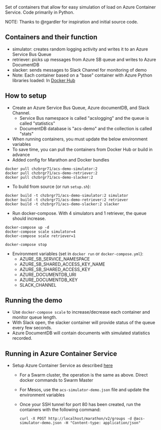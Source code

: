 Set of containers that allow for easy simulation of load on Azure Container Service. Code primarily in Python. 

NOTE: Thanks to @rgardler for inspiration and initial source code. 

## Containers and their function

  * simulator: creates random logging activity and writes it to an Azure Service Bus Queue
  * retriever: picks up messages from Azure SB queue and writes to Azure DocumentDB
  * slacker: sends messages to Slack Channel for monitoring of demo
  * Note: Each container based on a "base" container with Azure Python libraries loaded: In [Docker Hub](https://hub.docker.com/r/chzbrgr71/acs-demo-base) 

## How to setup
 
  * Create an Azure Service Bus Queue, Azure documentDB, and Slack Channel.
    * Service Bus namespace is called "acslogging" and the queue is called "statistics"
    * DocumentDB database is "acs-demo" and the collection is called "stats" 
  * When running containers, you must update the below environment variables
  * To save time, you can pull the containers from Docker Hub or build in advance 
  * Added config for Marathon and Docker bundles
  ```
  docker pull chzbrgr71/acs-demo-simulator:2
  docker pull chzbrgr71/acs-demo-retriever:2
  docker pull chzbrgr71/acs-demo-slacker:2
  ```
  
  * To build from source (or run `setup.sh`):
  
  ```
  docker build -t chzbrgr71/acs-demo-simulator:2 simulator
  docker build -t chzbrgr71/acs-demo-retriever:2 retriever
  docker build -t chzbrgr71/acs-demo-slacker:2 slacker
  ```
  
  * Run docker-compose. With 4 simulators and 1 retriever, the queue should increase. 
  
  ```
  docker-compose up -d
  docker-compose scale simulator=4
  docker-compose scale retriever=1
  
  docker-compose stop
  ```
  
  * Environment variables (set in `docker run` or `docker-compose.yml`):
    * AZURE_SB_SERVICE_NAMESPACE
    * AZURE_SB_SHARED_ACCESS_KEY_NAME
    * AZURE_SB_SHARED_ACCESS_KEY
    * AZURE_DOCUMENTDB_URI
    * AZURE_DOCUMENTDB_KEY
    * SLACK_CHANNEL
  
## Running the demo

  * Use `docker-compose scale` to increase/decrease each container and monitor queue length.
  * With Slack open, the slacker container will provide status of the queue every few seconds.
  * Azure DocumentDB will contain documents with simulated statistics recorded.

## Running in Azure Container Service

  * Setup Azure Container Service as described [here](https://azure.microsoft.com/en-us/documentation/articles/container-service-deployment)
    * For a Swarm cluster, the operation is the same as above. Direct docker commands to Swarm Master
    * For Mesos, use the `acs-simulator-demo.json` file and update the environment variables
    * Once your SSH tunnel for port 80 has been created, run the containers with the following command:
  
      ```
      curl -X POST http://localhost/marathon/v2/groups -d @acs-simulator-demo.json -H "Content-type: application/json"
      ```
